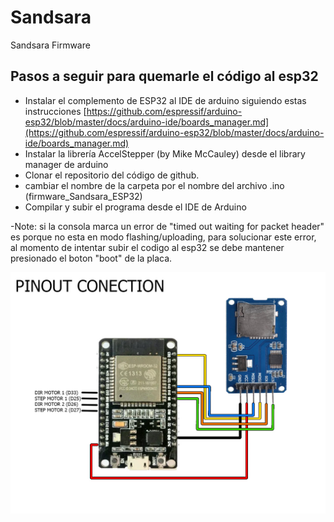 # Sandsara
Sandsara Firmware
## Pasos a seguir para quemarle el código al esp32

- Instalar el complemento de ESP32 al IDE de arduino siguiendo estas instrucciones [https://github.com/espressif/arduino-esp32/blob/master/docs/arduino-ide/boards_manager.md](https://github.com/espressif/arduino-esp32/blob/master/docs/arduino-ide/boards_manager.md)
- Instalar la librería AccelStepper (by Mike McCauley) desde el library manager de arduino
- Clonar el repositorio del código de github.
- cambiar el nombre de la carpeta por el nombre del archivo .ino (firmware_Sandsara_ESP32)
- Compilar y subir el programa desde el IDE de Arduino

-Note: si la consola marca un error de "timed out waiting for packet header" es porque no esta en modo flashing/uploading, para solucionar este error, al momento de intentar subir el codigo al esp32 se debe mantener presionado el boton "boot" de la placa.

![diagrama de conexiones](https://github.com/edwardocano/Sandsara/blob/master/PinoutConection.jpg)
